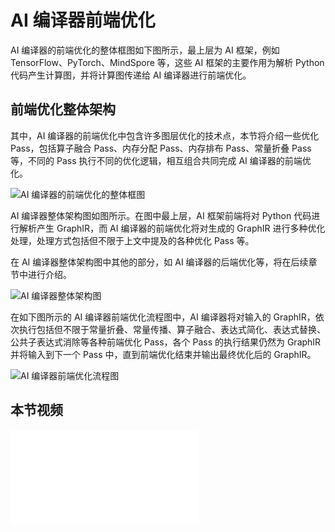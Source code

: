<!--Copyright © 适用于[License](https://github.com/chenzomi12/AISystem)版权许可-->

# AI 编译器前端优化

AI 编译器的前端优化的整体框图如下图所示，最上层为 AI 框架，例如 TensorFlow、PyTorch、MindSpore 等，这些 AI 框架的主要作用为解析 Python 代码产生计算图，并将计算图传递给 AI 编译器进行前端优化。

## 前端优化整体架构

其中，AI 编译器的前端优化中包含许多图层优化的技术点，本节将介绍一些优化 Pass，包括算子融合 Pass、内存分配 Pass、内存排布 Pass、常量折叠 Pass 等，不同的 Pass 执行不同的优化逻辑，相互组合共同完成 AI 编译器的前端优化。

![AI 编译器的前端优化的整体框图](images/01Introduction01.png)

AI 编译器整体架构图如图所示。在图中最上层，AI 框架前端将对 Python 代码进行解析产生 GraphIR，而 AI 编译器的前端优化将对生成的 GraphIR 进行多种优化处理，处理方式包括但不限于上文中提及的各种优化 Pass 等。

在 AI 编译器整体架构图中其他的部分，如 AI 编译器的后端优化等，将在后续章节中进行介绍。

![AI 编译器整体架构图](images/01Introduction02.png)

在如下图所示的 AI 编译器前端优化流程图中，AI 编译器将对输入的 GraphIR，依次执行包括但不限于常量折叠、常量传播、算子融合、表达式简化、表达式替换、公共子表达式消除等各种前端优化 Pass，各个 Pass 的执行结果仍然为 GraphIR 并将输入到下一个 Pass 中，直到前端优化结束并输出最终优化后的 GraphIR。

![AI 编译器前端优化流程图](images/01introduction03.png)

## 本节视频

<html>
<iframe src="//player.bilibili.com/player.html?isOutside=true&aid=263727934&bvid=BV1ne411w7n2&cid=922979928&p=1" scrolling="no" border="0" frameborder="no" framespacing="0" allowfullscreen="true"></iframe>
</html>
